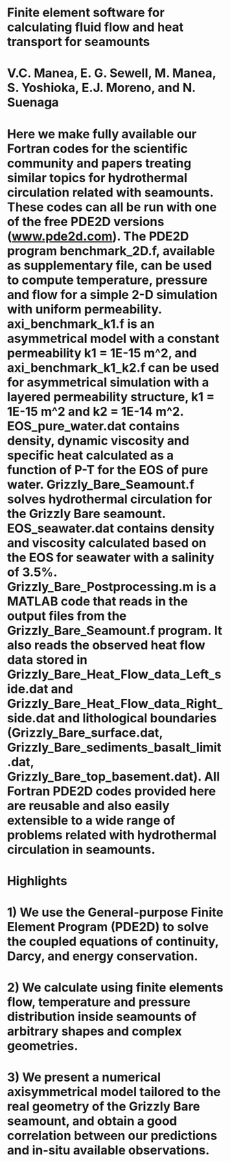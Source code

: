 # Finite element software for calculating fluid flow and heat transport for seamounts 

# V.C. Manea, E. G. Sewell, M. Manea, S. Yoshioka, E.J. Moreno, and N. Suenaga


#  Here we make fully available our Fortran codes for the scientific community and papers treating similar topics for hydrothermal circulation related with seamounts. These codes can all be run with one of the free PDE2D versions (www.pde2d.com). The PDE2D program benchmark_2D.f, available as supplementary file, can be used to compute temperature, pressure and flow for a simple 2-D simulation with uniform permeability. axi_benchmark_k1.f is an asymmetrical model with a constant permeability k1 = 1E-15 m^2, and  axi_benchmark_k1_k2.f can be used for asymmetrical simulation with a layered permeability structure, k1 = 1E-15 m^2 and k2 = 1E-14 m^2. EOS_pure_water.dat contains density, dynamic viscosity and specific heat calculated as a function of P-T for the EOS of pure water. Grizzly_Bare_Seamount.f solves hydrothermal circulation for the Grizzly Bare seamount. EOS_seawater.dat contains density and viscosity calculated based on the EOS for seawater with a salinity of 3.5%. Grizzly_Bare_Postprocessing.m is a MATLAB code that reads in the output files from the Grizzly_Bare_Seamount.f program. It also reads the observed heat flow data stored in Grizzly_Bare_Heat_Flow_data_Left_side.dat and Grizzly_Bare_Heat_Flow_data_Right_side.dat and lithological boundaries (Grizzly_Bare_surface.dat, Grizzly_Bare_sediments_basalt_limit.dat, Grizzly_Bare_top_basement.dat). All Fortran PDE2D codes provided here are reusable and also easily extensible to a wide range of problems related with hydrothermal circulation in seamounts. 

# Highlights

# 1) We use the General-purpose Finite Element Program (PDE2D) to solve the coupled equations of continuity, Darcy, and energy conservation.
# 2) We calculate using finite elements flow, temperature and pressure distribution inside seamounts of arbitrary shapes and complex geometries. 
# 3) We present a numerical axisymmetrical model tailored to the real geometry of the Grizzly Bare seamount, and obtain a good correlation between our predictions and in-situ available observations.
